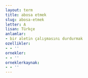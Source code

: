 ```yaml
---
layout: term
title: abosa etmek
slug: abosa-etmek
letter: A
lisan: Türkçe
anlamlar:
- bir aletin çalışmasını durdurmak
ozellikler:
- - ''
ornekler:
- - ''
orneklerkaynak:
- - ''
---
```

